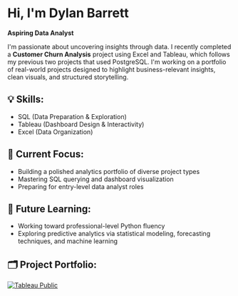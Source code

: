 # Hi, I'm Dylan Barrett
**Aspiring Data Analyst**

I'm passionate about uncovering insights through data. I recently completed a **Customer Churn Analysis** project using Excel and Tableau, which follows my previous two projects that used PostgreSQL. I'm working on a portfolio of real-world projects designed to highlight business-relevant insights, clean visuals, and structured storytelling.

## 💡 Skills:
- SQL (Data Preparation & Exploration)
- Tableau (Dashboard Design & Interactivity)
- Excel (Data Organization)

## 📌 Current Focus:
- Building a polished analytics portfolio of diverse project types
- Mastering SQL querying and dashboard visualization
- Preparing for entry-level data analyst roles

## 🚀 Future Learning:
- Working toward professional-level Python fluency
- Exploring predictive analytics via statistical modeling, forecasting techniques, and machine learning

## 🗂️ Project Portfolio:

[![Tableau Public](https://img.shields.io/badge/Tableau-Public-blue?logo=tableau&logoColor=white)](https://public.tableau.com/app/profile/dylan.barrett1539)

